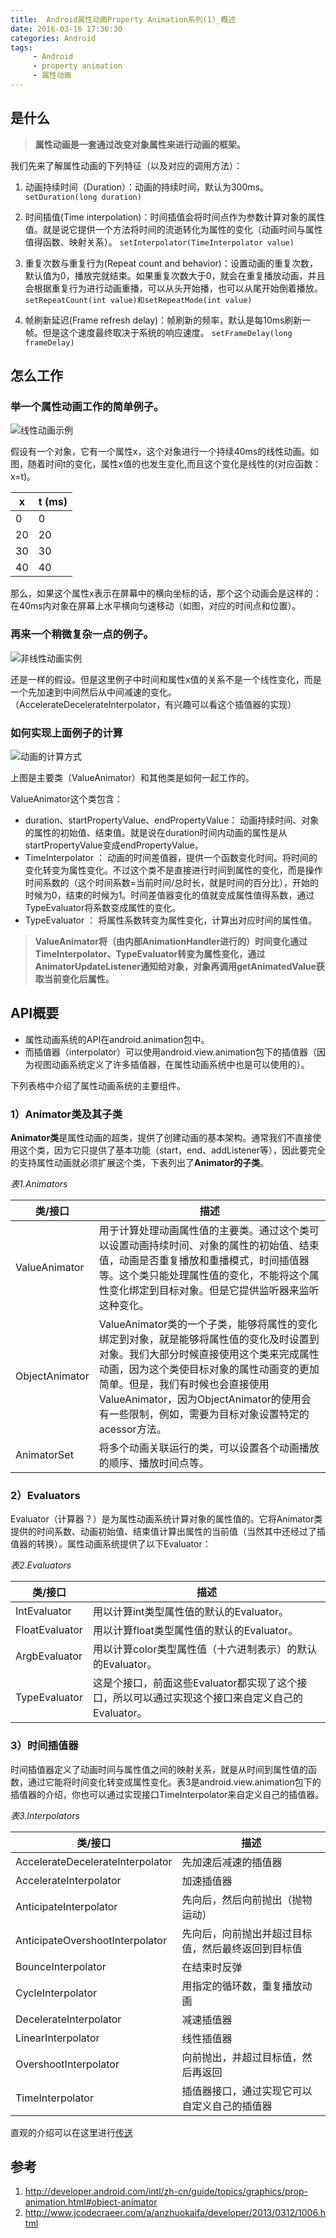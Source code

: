 ```yaml
---
title:  Android属性动画Property Animation系列(1)_概述
date: 2016-03-16 17:36:30
categories: Android
tags: 
     - Android
     - property animation
     - 属性动画
---
```



## 是什么

>**属性动画是一套通过改变对象属性来进行动画的框架。**

我们先来了解属性动画的下列特征（以及对应的调用方法）：

1. 动画持续时间（Duration）：动画的持续时间，默认为300ms。
  	`setDuration(long duration)`
  	
2. 时间插值(Time interpolation)：时间插值会将时间点作为参数计算对象的属性值。就是说它提供一个方法将时间的流逝转化为属性的变化（动画时间与属性值得函数、映射关系）。
  `setInterpolator(TimeInterpolator value)`
  
3. 重复次数与重复行为(Repeat count and behavior)：设置动画的重复次数，默认值为0，播放完就结束。如果重复次数大于0，就会在重复播放动画，并且会根据重复行为进行动画重播，可以从头开始播，也可以从尾开始倒着播放。
  `setRepeatCount(int value)和setRepeatMode(int value)`
  
4. 帧刷新延迟(Frame refresh delay)：帧刷新的频率，默认是每10ms刷新一帧。但是这个速度最终取决于系统的响应速度。
  `setFrameDelay(long frameDelay)`
  
 <!-- more -->
   
## 怎么工作

### 举一个属性动画工作的简单例子。

![线性动画示例](/images/animation/animation-linear.png)

假设有一个对象，它有一个属性x，这个对象进行一个持续40ms的线性动画。如图，随着时间t的变化，属性x值的也发生变化,而且这个变化是线性的(对应函数：x=t)。

x  | t (ms)
--------- | -------------
0  | 0
20 | 20
30 | 30
40 | 40

那么，如果这个属性x表示在屏幕中的横向坐标的话，那个这个动画会是这样的：在40ms内对象在屏幕上水平横向匀速移动（如图，对应的时间点和位置）。

### 再来一个稍微复杂一点的例子。

![非线性动画实例](/images/animation/animation-nonlinear.png)

还是一样的假设。但是这里例子中时间和属性x值的关系不是一个线性变化，而是一个先加速到中间然后从中间减速的变化。（AccelerateDecelerateInterpolator，有兴趣可以看这个插值器的实现）

### 如何实现上面例子的计算

![动画的计算方式](/images/animation/valueanimator.png)

上图是主要类（ValueAnimator）和其他类是如何一起工作的。

ValueAnimator这个类包含：

* duration、startPropertyValue、endPropertyValue： 动画持续时间、对象的属性的初始值、结束值。就是说在duration时间内动画的属性是从startPropertyValue变成endPropertyValue。
* TimeInterpolator ： 动画的时间差值器，提供一个函数变化时间。将时间的变化转变为属性变化。不过这个类不是直接进行时间到属性的变化，而是操作时间系数的（这个时间系数=当前时间/总时长，就是时间的百分比），开始的时候为0，结束的时候为1。时间差值器变化的值就变成属性值得系数，通过TypeEvaluator将系数变成属性的变化。
* TypeEvaluator ： 将属性系数转变为属性变化，计算出对应时间的属性值。

>**ValueAnimator将（由内部AnimationHandler进行的）时间变化通过TimeInterpolator、TypeEvaluator转变为属性变化，通过AnimatorUpdateListener通知给对象，对象再调用getAnimatedValue获取当前变化后属性。**

## API概要

* 属性动画系统的API在android.animation包中。
* 而插值器（interpolator）可以使用android.view.animation包下的插值器（因为视图动画系统定义了许多插值器，在属性动画系统中也是可以使用的）。

下列表格中介绍了属性动画系统的主要组件。

### 1）Animator类及其子类

**Animator类**是属性动画的超类，提供了创建动画的基本架构。通常我们不直接使用这个类，因为它只提供了基本功能（start，end、addListener等），因此要完全的支持属性动画就必须扩展这个类，下表列出了**Animator的子类**。

*表1.Animators*

类/接口  | 描述
--------- | -------------
	ValueAnimator  |  用于计算处理动画属性值的主要类。通过这个类可以设置动画持续时间、对象的属性的初始值、结束值，动画是否重复播放和重播模式，时间插值器等。这个类只能处理属性值的变化，不能将这个属性变化绑定到目标对象。但是它提供监听器来监听这种变化。
ObjectAnimator | ValueAnimator类的一个子类，能够将属性的变化绑定到对象，就是能够将属性值的变化及时设置到对象。我们大部分时候直接使用这个类来完成属性动画，因为这个类使目标对象的属性动画变的更加简单。但是，我们有时候也会直接使用ValueAnimator，因为ObjectAnimator的使用会有一些限制，例如，需要为目标对象设置特定的acessor方法。
AnimatorSet | 将多个动画关联运行的类，可以设置各个动画播放的顺序、播放时间点等。

### 2）Evaluators

Evaluator（计算器？）是为属性动画系统计算对象的属性值的。它将Animator类提供的时间系数、动画初始值、结束值计算出属性的当前值（当然其中还经过了插值器的转换）。属性动画系统提供了以下Evaluator：


*表2.Evaluators*

类/接口  | 描述
---------      | -------------
IntEvaluator   | 用以计算int类型属性值的默认的Evaluator。
FloatEvaluator | 用以计算float类型属性值的默认的Evaluator。
ArgbEvaluator  | 用以计算color类型属性值（十六进制表示）的默认的Evaluator。
TypeEvaluator  | 这是个接口，前面这些Evaluator都实现了这个接口，所以可以通过实现这个接口来自定义自己的Evaluator。

### 3）时间插值器

时间插值器定义了动画时间与属性值之间的映射关系，就是从时间到属性值的函数，通过它能将时间变化转变成属性变化。表3是android.view.animation包下的插值器的介绍，你也可以通过实现接口TimeInterpolator来自定义自己的插值器。

*表3.Interpolators*

类/接口  | 描述
---------                        | -------------
AccelerateDecelerateInterpolator | 先加速后减速的插值器
AccelerateInterpolator           | 加速插值器
AnticipateInterpolator           | 先向后，然后向前抛出（抛物运动）
AnticipateOvershootInterpolator  | 先向后，向前抛出并超过目标值，然后最终返回到目标值
BounceInterpolator               | 在结束时反弹
CycleInterpolator                | 用指定的循环数，重复播放动画
DecelerateInterpolator           | 减速插值器
LinearInterpolator               | 线性插值器
OvershootInterpolator            | 向前抛出，并超过目标值，然后再返回
TimeInterpolator                 | 插值器接口，通过实现它可以自定义自己的插值器

直观的介绍可以在这里进行[传送](http://www.cnblogs.com/mengdd/p/3346003.html)


## 参考

1. <http://developer.android.com/intl/zh-cn/guide/topics/graphics/prop-animation.html#object-animator>
2. <http://www.jcodecraeer.com/a/anzhuokaifa/developer/2013/0312/1006.html>




